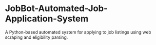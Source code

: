 # JobBot-Automated-Job-Application-System
A Python-based automated system for applying to job listings using web scraping and eligibility parsing.
